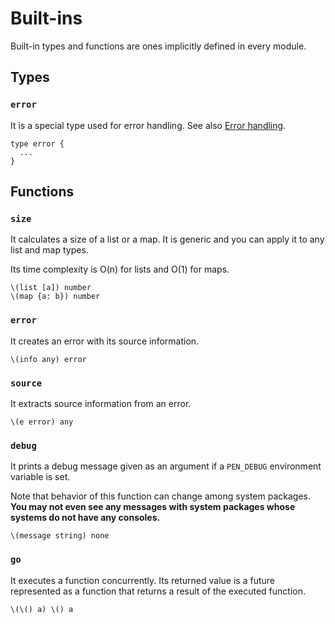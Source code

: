 # Built-ins

Built-in types and functions are ones implicitly defined in every module.

## Types

### `error`

It is a special type used for error handling. See also [Error handling](/references/language/syntax.md#error-handling).

```pen
type error {
  ...
}
```

## Functions

### `size`

It calculates a size of a list or a map. It is generic and you can apply it to any list and map types.

Its time complexity is O(n) for lists and O(1) for maps.

```pen
\(list [a]) number
\(map {a: b}) number
```

### `error`

It creates an error with its source information.

```pen
\(info any) error
```

### `source`

It extracts source information from an error.

```pen
\(e error) any
```

### `debug`

It prints a debug message given as an argument if a `PEN_DEBUG` environment variable is set.

Note that behavior of this function can change among system packages. **You may not even see any messages with system packages whose systems do not have any consoles.**

```pen
\(message string) none
```

### `go`

It executes a function concurrently. Its returned value is a future represented as a function that returns a result of the executed function.

```pen
\(\() a) \() a
```
